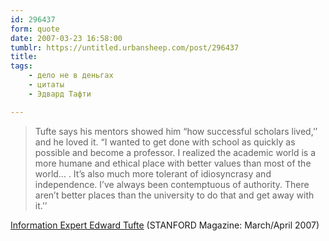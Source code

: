 ```yaml
---
id: 296437
form: quote
date: 2007-03-23 16:58:00
tumblr: https://untitled.urbansheep.com/post/296437
title: 
tags:
    - дело не в деньгах
    - цитаты
    - Эдвард Тафти

---
```


<blockquote>
Tufte says his mentors showed him “how successful scholars lived,’’ and he loved it. “I wanted to get done with school as quickly as possible and become a professor. I realized the academic world is a more humane and ethical place with better values than most of the world&hellip; . It’s also much more tolerant of idiosyncrasy and independence. I’ve always been contemptuous of authority. There aren’t better places than the university to do that and get away with it.’’
</blockquote>

<a href="http://www.stanfordalumni.org/news/magazine/2007/marapr/features/tufte.html">Information Expert Edward Tufte</a> (STANFORD Magazine: March/April 2007)
